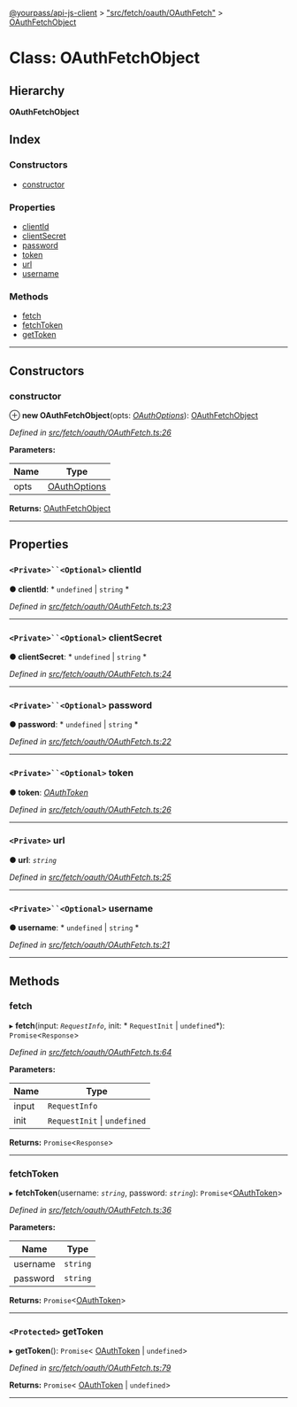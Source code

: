 [@yourpass/api-js-client](../README.md) > ["src/fetch/oauth/OAuthFetch"](../modules/_src_fetch_oauth_oauthfetch_.md) > [OAuthFetchObject](../classes/_src_fetch_oauth_oauthfetch_.oauthfetchobject.md)

# Class: OAuthFetchObject

## Hierarchy

**OAuthFetchObject**

## Index

### Constructors

* [constructor](_src_fetch_oauth_oauthfetch_.oauthfetchobject.md#constructor)

### Properties

* [clientId](_src_fetch_oauth_oauthfetch_.oauthfetchobject.md#clientid)
* [clientSecret](_src_fetch_oauth_oauthfetch_.oauthfetchobject.md#clientsecret)
* [password](_src_fetch_oauth_oauthfetch_.oauthfetchobject.md#password)
* [token](_src_fetch_oauth_oauthfetch_.oauthfetchobject.md#token)
* [url](_src_fetch_oauth_oauthfetch_.oauthfetchobject.md#url)
* [username](_src_fetch_oauth_oauthfetch_.oauthfetchobject.md#username)

### Methods

* [fetch](_src_fetch_oauth_oauthfetch_.oauthfetchobject.md#fetch)
* [fetchToken](_src_fetch_oauth_oauthfetch_.oauthfetchobject.md#fetchtoken)
* [getToken](_src_fetch_oauth_oauthfetch_.oauthfetchobject.md#gettoken)

---

## Constructors

<a id="constructor"></a>

###  constructor

⊕ **new OAuthFetchObject**(opts: *[OAuthOptions](../interfaces/_src_fetch_oauth_oauthfetch_.oauthoptions.md)*): [OAuthFetchObject](_src_fetch_oauth_oauthfetch_.oauthfetchobject.md)

*Defined in [src/fetch/oauth/OAuthFetch.ts:26](https://github.com/yourpass/yourpass-api-js-client/blob/2b1e25c/src/fetch/oauth/OAuthFetch.ts#L26)*

**Parameters:**

| Name | Type |
| ------ | ------ |
| opts | [OAuthOptions](../interfaces/_src_fetch_oauth_oauthfetch_.oauthoptions.md) |

**Returns:** [OAuthFetchObject](_src_fetch_oauth_oauthfetch_.oauthfetchobject.md)

___

## Properties

<a id="clientid"></a>

### `<Private>``<Optional>` clientId

**● clientId**: * `undefined` &#124; `string`
*

*Defined in [src/fetch/oauth/OAuthFetch.ts:23](https://github.com/yourpass/yourpass-api-js-client/blob/2b1e25c/src/fetch/oauth/OAuthFetch.ts#L23)*

___
<a id="clientsecret"></a>

### `<Private>``<Optional>` clientSecret

**● clientSecret**: * `undefined` &#124; `string`
*

*Defined in [src/fetch/oauth/OAuthFetch.ts:24](https://github.com/yourpass/yourpass-api-js-client/blob/2b1e25c/src/fetch/oauth/OAuthFetch.ts#L24)*

___
<a id="password"></a>

### `<Private>``<Optional>` password

**● password**: * `undefined` &#124; `string`
*

*Defined in [src/fetch/oauth/OAuthFetch.ts:22](https://github.com/yourpass/yourpass-api-js-client/blob/2b1e25c/src/fetch/oauth/OAuthFetch.ts#L22)*

___
<a id="token"></a>

### `<Private>``<Optional>` token

**● token**: *[OAuthToken](_src_fetch_oauth_oauthtoken_.oauthtoken.md)*

*Defined in [src/fetch/oauth/OAuthFetch.ts:26](https://github.com/yourpass/yourpass-api-js-client/blob/2b1e25c/src/fetch/oauth/OAuthFetch.ts#L26)*

___
<a id="url"></a>

### `<Private>` url

**● url**: *`string`*

*Defined in [src/fetch/oauth/OAuthFetch.ts:25](https://github.com/yourpass/yourpass-api-js-client/blob/2b1e25c/src/fetch/oauth/OAuthFetch.ts#L25)*

___
<a id="username"></a>

### `<Private>``<Optional>` username

**● username**: * `undefined` &#124; `string`
*

*Defined in [src/fetch/oauth/OAuthFetch.ts:21](https://github.com/yourpass/yourpass-api-js-client/blob/2b1e25c/src/fetch/oauth/OAuthFetch.ts#L21)*

___

## Methods

<a id="fetch"></a>

###  fetch

▸ **fetch**(input: *`RequestInfo`*, init: * `RequestInit` &#124; `undefined`*): `Promise`<`Response`>

*Defined in [src/fetch/oauth/OAuthFetch.ts:64](https://github.com/yourpass/yourpass-api-js-client/blob/2b1e25c/src/fetch/oauth/OAuthFetch.ts#L64)*

**Parameters:**

| Name | Type |
| ------ | ------ |
| input | `RequestInfo` |
| init |  `RequestInit` &#124; `undefined`|

**Returns:** `Promise`<`Response`>

___
<a id="fetchtoken"></a>

###  fetchToken

▸ **fetchToken**(username: *`string`*, password: *`string`*): `Promise`<[OAuthToken](_src_fetch_oauth_oauthtoken_.oauthtoken.md)>

*Defined in [src/fetch/oauth/OAuthFetch.ts:36](https://github.com/yourpass/yourpass-api-js-client/blob/2b1e25c/src/fetch/oauth/OAuthFetch.ts#L36)*

**Parameters:**

| Name | Type |
| ------ | ------ |
| username | `string` |
| password | `string` |

**Returns:** `Promise`<[OAuthToken](_src_fetch_oauth_oauthtoken_.oauthtoken.md)>

___
<a id="gettoken"></a>

### `<Protected>` getToken

▸ **getToken**(): `Promise`< [OAuthToken](_src_fetch_oauth_oauthtoken_.oauthtoken.md) &#124; `undefined`>

*Defined in [src/fetch/oauth/OAuthFetch.ts:79](https://github.com/yourpass/yourpass-api-js-client/blob/2b1e25c/src/fetch/oauth/OAuthFetch.ts#L79)*

**Returns:** `Promise`< [OAuthToken](_src_fetch_oauth_oauthtoken_.oauthtoken.md) &#124; `undefined`>

___


